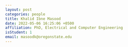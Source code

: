 ```yaml
---
layout: post
categories: people
title: Khalid Ibne Masood
date: 2022-05-06 16:25:06 +0500
affiliation: PhD, Electrical and Computer Engineering 
isStudent: 1
email: masoodk@oregonstate.edu
---
```

